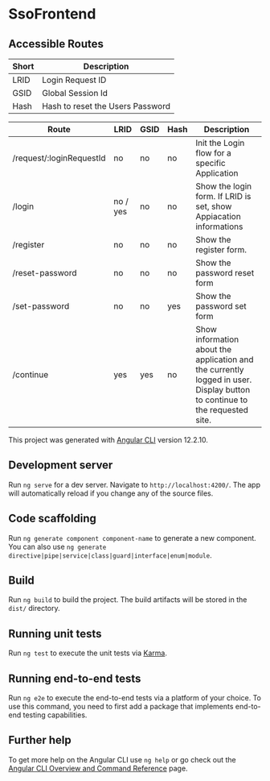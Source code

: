 # SsoFrontend

## Accessible Routes

| Short  | Description                      |
| ------ | -------------------------------- |
| LRID   | Login Request ID                 |
| GSID   | Global Session Id                |
| Hash   | Hash to reset the Users Password |

| Route                         | LRID     | GSID     | Hash | Description                                                                    |
| ----------------------------- | -------- | -------- | ---- | ------------------------------------------------------------------------------ |
| /request/:loginRequestId      | no       | no       | no   | Init the Login flow for a specific Application                                 |
| /login                        | no / yes | no       | no   | Show the login form. If LRID is set, show Appiacation informations             |
| /register                     | no       | no       | no   | Show the register form.                                                        |
| /reset-password               | no       | no       | no   | Show the password reset form                                                   |
| /set-password                 | no       | no       | yes  | Show the password set form                                                     |
| /continue                     | yes      | yes      | no   | Show information about the application and the currently logged in user. Display button to continue to the requested site. |

This project was generated with [Angular CLI](https://github.com/angular/angular-cli) version 12.2.10.

## Development server

Run `ng serve` for a dev server. Navigate to `http://localhost:4200/`. The app will automatically reload if you change
any of the source files.

## Code scaffolding

Run `ng generate component component-name` to generate a new component. You can also
use `ng generate directive|pipe|service|class|guard|interface|enum|module`.

## Build

Run `ng build` to build the project. The build artifacts will be stored in the `dist/` directory.

## Running unit tests

Run `ng test` to execute the unit tests via [Karma](https://karma-runner.github.io).

## Running end-to-end tests

Run `ng e2e` to execute the end-to-end tests via a platform of your choice. To use this command, you need to first add a
package that implements end-to-end testing capabilities.

## Further help

To get more help on the Angular CLI use `ng help` or go check out
the [Angular CLI Overview and Command Reference](https://angular.io/cli) page.
